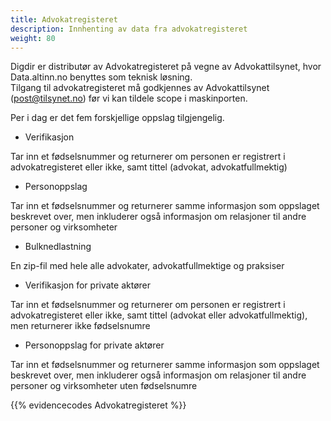 ```yaml
---
title: Advokatregisteret
description: Innhenting av data fra advokatregisteret
weight: 80
---
```




Digdir er distributør av Advokatregisteret på vegne av Advokattilsynet, hvor Data.altinn.no benyttes som teknisk løsning.  
Tilgang til advokatregisteret må godkjennes av Advokattilsynet (post@tilsynet.no) før vi kan tildele scope i maskinporten. 

Per i dag er det fem forskjellige oppslag tilgjengelig.  

* Verifikasjon 

Tar inn et fødselsnummer og returnerer om personen er registrert i advokatregisteret eller ikke, samt tittel (advokat, advokatfullmektig)  

* Personoppslag 

Tar inn et fødselsnummer og returnerer samme informasjon som oppslaget beskrevet over, men inkluderer også informasjon om relasjoner til andre personer og virksomheter 

* Bulknedlastning 

En zip-fil med hele alle advokater, advokatfullmektige og praksiser

* Verifikasjon for private aktører

Tar inn et fødselsnummer og returnerer om personen er registrert i advokatregisteret eller ikke, samt tittel (advokat eller advokatfullmektig), men returnerer ikke fødselsnumre  

* Personoppslag for private aktører 

Tar inn et fødselsnummer og returnerer samme informasjon som oppslaget beskrevet over, men inkluderer også informasjon om relasjoner til andre personer og virksomheter uten fødselsnumre

{{% evidencecodes Advokatregisteret %}}
